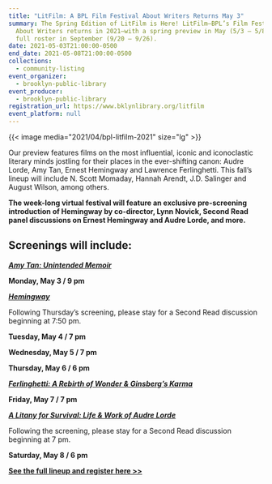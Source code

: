 ```yaml
---
title: "LitFilm: A BPL Film Festival About Writers Returns May 3"
summary: The Spring Edition of LitFilm is Here! LitFilm—BPL’s Film Festival
  About Writers returns in 2021—with a spring preview in May (5/3 – 5/8) and a
  full roster in September (9/20 – 9/26).
date: 2021-05-03T21:00:00-0500
end_date: 2021-05-08T21:00:00-0500
collections:
  - community-listing
event_organizer:
  - brooklyn-public-library
event_producer:
  - brooklyn-public-library
registration_url: https://www.bklynlibrary.org/litfilm
event_platform: null
---
```

{{< image media="2021/04/bpl-litfilm-2021" size="lg" >}}

Our preview features films on the most influential, iconic and iconoclastic literary minds jostling for their places in the ever-shifting canon: Audre Lorde, Amy Tan, Ernest Hemingway and Lawrence Ferlinghetti. This fall’s lineup will include N. Scott Momaday, Hannah Arendt, J.D. Salinger and August Wilson, among others.

**The week-long virtual festival will feature an exclusive pre-screening introduction of Hemingway by co-director, Lynn Novick, Second Read panel discussions on Ernest Hemingway and Audre Lorde, and more.**

## Screenings will include:


***[Amy Tan: Unintended Memoir](https://nam11.safelinks.protection.outlook.com/?url=https%3A%2F%2Fclick.bklynlibraryinfo.org%2F%3Fqs%3D301a1712d7a36d494d9af41835c891aaf52a56e74ec216c93527f88129cdc035af321caf20f22d33111bf9730b79edc6a7bb701ba2c4735e&data=04%7C01%7C%7Cdb543101209f4a194ef508d90bf2f290%7C1e5ca0decfdb489aa28403ee50d0c0d4%7C0%7C0%7C637553960353217135%7CUnknown%7CTWFpbGZsb3d8eyJWIjoiMC4wLjAwMDAiLCJQIjoiV2luMzIiLCJBTiI6Ik1haWwiLCJXVCI6Mn0%3D%7C1000&sdata=l43zVFbuoheNLhXLyfWwGI%2FSUMsn2NWchzMTH5Rg4BY%3D&reserved=0)***

**Monday, May 3 / 9 pm**

***[Hemingway](https://nam11.safelinks.protection.outlook.com/?url=https%3A%2F%2Fclick.bklynlibraryinfo.org%2F%3Fqs%3D301a1712d7a36d494a8ee5a07023beb1b6cba5507a5c363a23d1ce7bc9e68e471d24fd53ff3d1f27f864508c9760c3978a285591f0f80a96&data=04%7C01%7C%7Cdb543101209f4a194ef508d90bf2f290%7C1e5ca0decfdb489aa28403ee50d0c0d4%7C0%7C0%7C637553960353217135%7CUnknown%7CTWFpbGZsb3d8eyJWIjoiMC4wLjAwMDAiLCJQIjoiV2luMzIiLCJBTiI6Ik1haWwiLCJXVCI6Mn0%3D%7C1000&sdata=m7wF7WRLwS7SFyZgok48x5HQQoWcoNKRXWXdV6THZhM%3D&reserved=0)***

Following Thursday’s screening, please stay for a Second Read discussion beginning at 7:50 pm.

**Tuesday, May 4 / 7 pm**

**Wednesday, May 5 / 7 pm**

**Thursday, May 6 / 6 pm**

***[Ferlinghetti: A Rebirth of Wonder & Ginsberg’s Karma](https://nam11.safelinks.protection.outlook.com/?url=https%3A%2F%2Fclick.bklynlibraryinfo.org%2F%3Fqs%3D301a1712d7a36d49842c197a98515266cbf556182ad1ba8f1ae1980ef4ffa969e3cfc267bf1994883eacbdd61f38ca12efc4e676c5812630&data=04%7C01%7C%7Cdb543101209f4a194ef508d90bf2f290%7C1e5ca0decfdb489aa28403ee50d0c0d4%7C0%7C0%7C637553960353227124%7CUnknown%7CTWFpbGZsb3d8eyJWIjoiMC4wLjAwMDAiLCJQIjoiV2luMzIiLCJBTiI6Ik1haWwiLCJXVCI6Mn0%3D%7C1000&sdata=Gb%2BCV1Rz55ZPSQEtABxP0OaEqnFlypoWvkW4w47LeNo%3D&reserved=0)***

**Friday, May 7 / 7 pm**

***[A Litany for Survival: Life & Work of Audre Lorde](https://nam11.safelinks.protection.outlook.com/?url=https%3A%2F%2Fclick.bklynlibraryinfo.org%2F%3Fqs%3D301a1712d7a36d497c89ea1dfc170284ebe48f632898b4247661a598f2b94462b61ef71627054396ebdd5ddaeae29ee4fa6ae54b25093563&data=04%7C01%7C%7Cdb543101209f4a194ef508d90bf2f290%7C1e5ca0decfdb489aa28403ee50d0c0d4%7C0%7C0%7C637553960353227124%7CUnknown%7CTWFpbGZsb3d8eyJWIjoiMC4wLjAwMDAiLCJQIjoiV2luMzIiLCJBTiI6Ik1haWwiLCJXVCI6Mn0%3D%7C1000&sdata=GWjMWtXsKp9w1uFh6SNtqxmpJrZiua%2BBWPGGQqt4Zow%3D&reserved=0)***

Following the screening, please stay for a Second Read discussion beginning at 7 pm.

**Saturday, May 8 / 6 pm**


**[See the full lineup and register here >>](https://www.bklynlibrary.org/litfilm)**